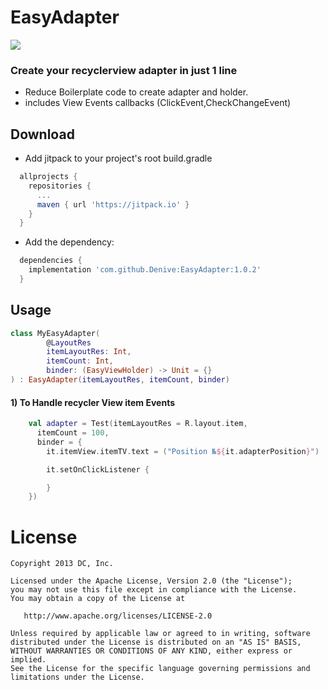 # EasyAdapter
[![](https://jitpack.io/v/Denive/EasyAdapter.svg)](https://jitpack.io/#Denive/EasyAdapter)
### Create your recyclerview adapter in just 1 line

- Reduce Boilerplate code to create adapter and holder.
- includes View Events callbacks (ClickEvent,CheckChangeEvent)

Download
--------

* Add jitpack to your project's root build.gradle
```groovy
  allprojects {
    repositories {
      ...
      maven { url 'https://jitpack.io' }
    }
  }
```
* Add the dependency:
```groovy
  dependencies {
    implementation 'com.github.Denive:EasyAdapter:1.0.2'
  }
```

## Usage


``` kotlin
class MyEasyAdapter(
        @LayoutRes
        itemLayoutRes: Int,
        itemCount: Int,
        binder: (EasyViewHolder) -> Unit = {}
) : EasyAdapter(itemLayoutRes, itemCount, binder)
```

#### 1) To Handle recycler View item Events 

``` kotlin
    val adapter = Test(itemLayoutRes = R.layout.item,
      itemCount = 100,
      binder = {
        it.itemView.itemTV.text = ("Position №${it.adapterPosition}")

        it.setOnClickListener {

        }
    })
```

License
=======

    Copyright 2013 DC, Inc.

    Licensed under the Apache License, Version 2.0 (the "License");
    you may not use this file except in compliance with the License.
    You may obtain a copy of the License at

       http://www.apache.org/licenses/LICENSE-2.0

    Unless required by applicable law or agreed to in writing, software
    distributed under the License is distributed on an "AS IS" BASIS,
    WITHOUT WARRANTIES OR CONDITIONS OF ANY KIND, either express or implied.
    See the License for the specific language governing permissions and
    limitations under the License.
